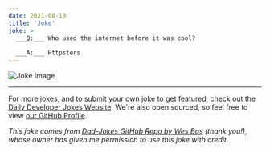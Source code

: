 ```yaml
---
date: 2021-08-10
title: 'Joke'
joke: >
  ___Q:___ Who used the internet before it was cool?
  
  ___A:___ Httpsters
---
```



![Joke Image](https://private.xtrp.io/projects/DailyDeveloperJokes/public_image_server/images/5e12598468df3.png)

---

For more jokes, and to submit your own joke to get featured, check out the [Daily Developer Jokes Website](https://dailydeveloperjokes.github.io/). We're also open sourced, so feel free to view [our GitHub Profile](https://github.com/dailydeveloperjokes).


_This joke comes from [Dad-Jokes GitHub Repo by Wes Bos](https://github.com/wesbos/dad-jokes) (thank you!), whose owner has given me permission to use this joke with credit._

<!--
Joke text:
**Q:** Who used the internet before it was cool?

**A:** Httpsters
 -->


